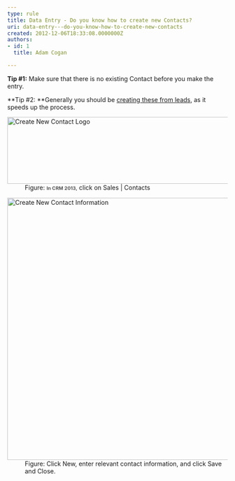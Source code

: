 ```yaml
---
type: rule
title: Data Entry - Do you know how to create new Contacts?
uri: data-entry---do-you-know-how-to-create-new-contacts
created: 2012-12-06T18:33:08.0000000Z
authors:
- id: 1
  title: Adam Cogan

---
```


 

**Tip #1:** Make sure that there is no existing Contact before you make the entry.

**Tip #2: **Generally you should be [creating these from leads](/Communication/RulesToBetterCRMForUsers/Pages/Leads-can-be-converted-to-Opportunities-Contacts-and-Accounts.aspx), as it speeds up​ the process.


 <dl class="goodImage">          <dt>
            <img src="/Communication/RulesToBetterCRMForUsers/PublishingImages/Sales-COntacts.jpg" alt="Create New Contact Logo" style="width&#58;600px;height&#58;153px;">
          </dt>
          <dd>
            Figure&#58; <span style="color&#58;#555555;font-size&#58;11px;font-weight&#58;bold;line-height&#58;16px;">In CRM 2013,</span>&#160;click on Sales | Contacts</dd>
        </dl><dl class="goodImage">          <dt>
            <img src="/Communication/RulesToBetterCRMForUsers/PublishingImages/NewContact.jpg" alt="Create New Contact Information" style="width&#58;600px;">
          </dt>
          <dd>
            Figure&#58; Click New, enter relevant&#160;contact information, and click Save and Close.
          </dd>
        </dl>
